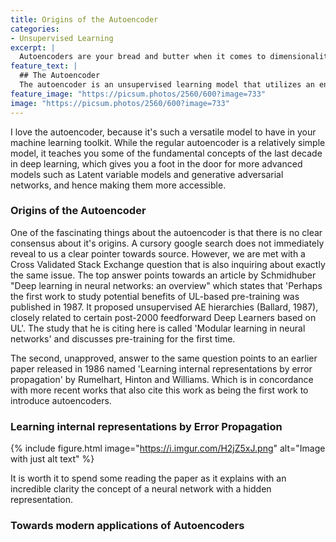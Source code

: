 ```yaml
---
title: Origins of the Autoencoder
categories:
- Unsupervised Learning
excerpt: |
  Autoencoders are your bread and butter when it comes to dimensionality reduction and feature extraction. This blog post explains in detail their inner workings.
feature_text: |
  ## The Autoencoder
  The autoencoder is an unsupervised learning model that utilizes an encoder and a decoder to learn a latent representation of data.
feature_image: "https://picsum.photos/2560/600?image=733"
image: "https://picsum.photos/2560/600?image=733"
---
```


I love the autoencoder, because it's such a versatile model to have in your machine learning toolkit. While the regular autoencoder is a relatively simple model, it teaches you some of the fundamental concepts of the last decade in deep learning, which gives you a foot in the door for more advanced models such as Latent variable models and generative adversarial networks, and hence making them more accessible.

### Origins of the Autoencoder
One of the fascinating things about the autoencoder is that there is no clear consensus about it's origins. A cursory google search does not immediately reveal to us a clear pointer towards source. However, we are met with a Cross Validated Stack Exchange question that is also inquiring about exactly the same issue. The top answer points towards an article by Schmidhuber "Deep learning in neural networks: an overview" which states that 'Perhaps the first work to study potential benefits of UL-based pre-training was published in 1987. It proposed unsupervised AE hierarchies (Ballard, 1987), closely related to certain post-2000 feedforward Deep Learners based on UL'. The study that he is citing here is called 'Modular learning in neural networks' and discusses pre-training for the first time.

The second, unapproved, answer to the same question points to an earlier paper released in 1986 named 'Learning internal representations by error propagation' by Rumelhart, Hinton and Williams. Which is in concordance with more recent works that also cite this work as being the first work to introduce autoencoders.

### Learning internal representations by Error Propagation

{% include figure.html image="https://i.imgur.com/H2jZ5xJ.png" alt="Image with just alt text" %}

It is worth it to spend some reading the paper as it explains with an incredible clarity the concept of a neural network with a hidden representation.

### Towards modern applications of Autoencoders



